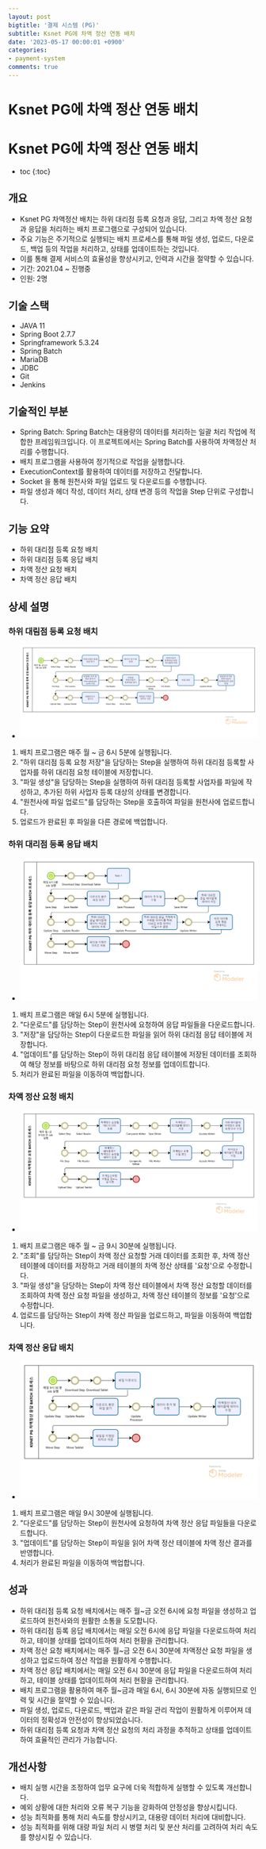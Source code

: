 ```yaml
---
layout: post
bigtitle: '결제 시스템 (PG)'
subtitle: Ksnet PG에 차액 정산 연동 배치
date: '2023-05-17 00:00:01 +0900'
categories:
- payment-system
comments: true
---
```


# Ksnet PG에 차액 정산 연동 배치

# Ksnet PG에 차액 정산 연동 배치
* toc
{:toc}

## 개요
+ Ksnet PG 차액정산 배치는 하위 대리점 등록 요청과 응답, 그리고 차액 정산 요청과 응답을 처리하는 배치 프로그램으로 구성되어 있습니다.
+ 주요 기능은 주기적으로 실행되는 배치 프로세스를 통해 파일 생성, 업로드, 다운로드, 백업 등의 작업을 처리하고, 상태를 업데이트하는 것입니다.
+ 이를 통해 결제 서비스의 효율성을 향상시키고, 인력과 시간을 절약할 수 있습니다.
+ 기간: 2021.04 ~ 진행중
+ 인원: 2명

## 기술 스택
+ JAVA 11
+ Spring Boot 2.7.7
+ Springframework 5.3.24
+ Spring Batch
+ MariaDB
+ JDBC
+ Git
+ Jenkins

## 기술적인 부분
+ Spring Batch: Spring Batch는 대용량의 데이터를 처리하는 일괄 처리 작업에 적합한 프레임워크입니다. 이 프로젝트에서는 Spring Batch를 사용하여 차액정산 처리를 수행합니다.
+ 배치 프로그램을 사용하여 정기적으로 작업을 실행합니다.
+ ExecutionContext를 활용하여 데이터를 저장하고 전달합니다.
+ Socket 을 통해 원천사와 파일 업로드 및 다운로드를 수행합니다.
+ 파일 생성과 헤더 작성, 데이터 처리, 상태 변경 등의 작업을 Step 단위로 구성합니다.


## 기능 요약
+ 하위 대리점 등록 요청 배치
+ 하위 대리점 등록 응답 배치
+ 차액 정산 요청 배치
+ 차액 정산 응답 배치

## 상세 설명

### 하위 대림점 등록 요청 배치
+ ![img.png](../../../assets/img/payment-system/KsnetDifferenceSettlementBatch.png)

1. 배치 프로그램은 매주 월 ~ 금 6시 5분에 실행됩니다.
2. "하위 대리점 등록 요청 저장"을 담당하는 Step을 실행하여 하위 대리점 등록할 사업자를 하위 대리점 요청 테이블에 저장합니다.
3. "파일 생성"을 담당하는 Step을 실행하여 하위 대리점 등록할 사업자를 파일에 작성하고, 추가된 하위 사업자 등록 대상의 상태를 변경합니다. 
4. "원천사에 파일 업로드"를 담당하는 Step을 호출하여 파일을 원천사에 업로드합니다.
5. 업로드가 완료된 후 파일을 다른 경로에 백업합니다.

### 하위 대리점 등록 응답 배치
+ ![img_1.png](../../../assets/img/payment-system/KsnetDifferenceSettlementBatch_1.png)

1. 배치 프로그램은 매일 6시 5분에 실행됩니다.
2. "다운로드"를 담당하는 Step이 원천사에 요청하여 응답 파일들을 다운로드합니다. 
3. "저장"을 담당하는 Step이 다운로드한 파일을 읽어 하위 대리점 응답 테이블에 저장합니다.
4. "업데이트"를 담당하는 Step이 하위 대리점 응답 테이블에 저장된 데이터를 조회하여 해당 정보를 바탕으로 하위 대리점 요청 정보를 업데이트합니다.
5. 처리가 완료된 파일을 이동하여 백업합니다.

### 차액 정산 요청 배치
+ ![img_2.png](../../../assets/img/payment-system/KsnetDifferenceSettlementBatch_2.png)

1. 배치 프로그램은 매주 월 ~ 금 9시 30분에 실행됩니다.
2. "조회"를 담당하는 Step이 차액 정산 요청할 거래 데이터를 조회한 후, 차액 정산 테이블에 데이터를 저장하고 거래 테이블의 차액 정산 상태를 '요청'으로 수정합니다.
3. "파일 생성"을 담당하는 Step이 차액 정산 테이블에서 차액 정산 요청할 데이터를 조회하여 차액 정산 요청 파일을 생성하고, 차액 정산 테이블의 정보를 '요청'으로 수정합니다.
4. 업로드를 담당하는 Step이 차액 정산 파일을 업로드하고, 파일을 이동하여 백업합니다.

### 차액 정산 응답 배치
+ ![img_3.png](../../../assets/img/payment-system/KsnetDifferenceSettlementBatch_3.png)

1. 배치 프로그램은 매일 9시 30분에 실행됩니다.
2. "다운로드"를 담당하는 Step이 원천사에 요청하여 차액 정산 응답 파일들을 다운로드합니다.
3. "업데이트"를 담당하는 Step이 파일을 읽어 차액 정산 테이블에 차액 정산 결과를 반영합니다.
4. 처리가 완료된 파일을 이동하여 백업합니다.

## 성과
+ 하위 대리점 등록 요청 배치에서는 매주 월~금 오전 6시에 요청 파일을 생성하고 업로드하여 원천사와의 원활한 소통을 도모합니다.
+ 하위 대리점 등록 응답 배치에서는 매일 오전 6시에 응답 파일을 다운로드하여 처리하고, 테이블 상태를 업데이트하여 처리 현황을 관리합니다.
+ 차액 정산 요청 배치에서는 매주 월~금 오전 6시 30분에 차액정산 요청 파일을 생성하고 업로드하여 정산 작업을 원활하게 수행합니다.
+ 차액 정산 응답 배치에서는 매일 오전 6시 30분에 응답 파일을 다운로드하여 처리하고, 테이블 상태를 업데이트하여 처리 현황을 관리합니다.
+ 배치 프로그램을 활용하여 매주 월~금과 매일 6시, 6시 30분에 자동 실행되므로 인력 및 시간을 절약할 수 있습니다.
+ 파일 생성, 업로드, 다운로드, 백업과 같은 파일 관리 작업이 원활하게 이루어져 데이터의 정확성과 안전성이 향상되었습니다.
+ 하위 대리점 등록 요청과 차액 정산 요청의 처리 과정을 추적하고 상태를 업데이트하여 효율적인 관리가 가능합니다.

## 개선사항
+ 배치 실행 시간을 조정하여 업무 요구에 더욱 적합하게 실행할 수 있도록 개선합니다.
+ 예외 상황에 대한 처리와 오류 복구 기능을 강화하여 안정성을 향상시킵니다.
+ 성능 최적화를 통해 처리 속도를 향상시키고, 대용량 데이터 처리에 대비합니다.
+ 성능 최적화를 위해 대량 파일 처리 시 병렬 처리 및 분산 처리를 고려하여 처리 속도를 향상시킬 수 있습니다.





